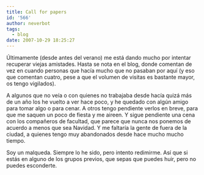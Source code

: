 ```yaml
---
title: Call for papers
id: '566'
author: neverbot
tags:
  - blog
date: 2007-10-29 18:25:27
---
```


Últimamente (desde antes del verano) me está dando mucho por intentar recuperar viejas amistades. Hasta se nota en el blog, donde comentan de vez en cuando personas que hacía mucho que no pasaban por aquí (y eso que comentan cuatro, pese a que el volumen de visitas es bastante mayor, os tengo vigilados).

A algunos que no veía o con quienes no trabajaba desde hacía quizá más de un año los he vuelto a ver hace poco, y he quedado con algún amigo para tomar algo o para cenar. A otros tengo pendiente verlos en breve, para que me saquen un poco de fiesta y me aireen. Y sigue pendiente una cena con los compañeros de facultad, que parece que nunca nos ponemos de acuerdo a menos que sea Navidad. Y me faltaría la gente de fuera de la ciudad, a quienes tengo muy abandonados desde hace mucho mucho tiempo.

Soy un malqueda. Siempre lo he sido, pero intento redimirme. Así que si estás en alguno de los grupos previos, que sepas que puedes huir, pero no puedes esconderte.
